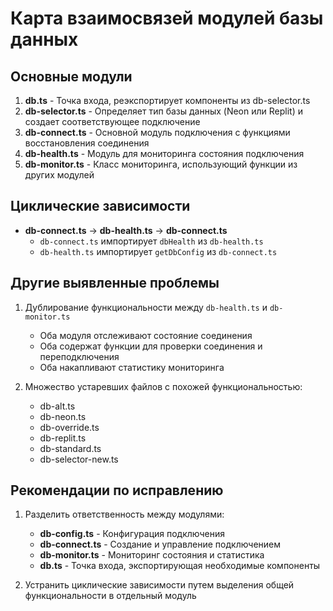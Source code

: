 # Карта взаимосвязей модулей базы данных

## Основные модули

1. **db.ts** - Точка входа, реэкспортирует компоненты из db-selector.ts
2. **db-selector.ts** - Определяет тип базы данных (Neon или Replit) и создает соответствующее подключение
3. **db-connect.ts** - Основной модуль подключения с функциями восстановления соединения
4. **db-health.ts** - Модуль для мониторинга состояния подключения
5. **db-monitor.ts** - Класс мониторинга, использующий функции из других модулей

## Циклические зависимости

- **db-connect.ts** -> **db-health.ts** -> **db-connect.ts**
  - `db-connect.ts` импортирует `dbHealth` из `db-health.ts`
  - `db-health.ts` импортирует `getDbConfig` из `db-connect.ts`

## Другие выявленные проблемы

1. Дублирование функциональности между `db-health.ts` и `db-monitor.ts`
   - Оба модуля отслеживают состояние соединения
   - Оба содержат функции для проверки соединения и переподключения
   - Оба накапливают статистику мониторинга

2. Множество устаревших файлов с похожей функциональностью:
   - db-alt.ts
   - db-neon.ts
   - db-override.ts
   - db-replit.ts
   - db-standard.ts
   - db-selector-new.ts

## Рекомендации по исправлению

1. Разделить ответственность между модулями:
   - **db-config.ts** - Конфигурация подключения
   - **db-connect.ts** - Создание и управление подключением
   - **db-monitor.ts** - Мониторинг состояния и статистика
   - **db.ts** - Точка входа, экспортирующая необходимые компоненты

2. Устранить циклические зависимости путем выделения общей функциональности в отдельный модуль
